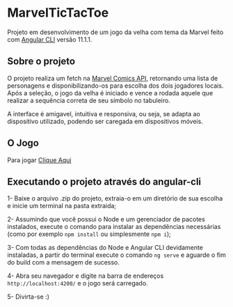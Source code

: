 # MarvelTicTacToe

Projeto em desenvolvimento de um jogo da velha com tema da Marvel feito com [Angular CLI](https://github.com/angular/angular-cli) versão 11.1.1.

## Sobre o projeto

O projeto realiza um fetch na [Marvel Comics API](https://developer.marvel.com/), retornando uma lista de personagens e disponibilizando-os para escolha dos dois jogadores locais. Após a seleção, o jogo da velha é iniciado e vence a rodada aquele que realizar a sequência correta de seu símbolo no tabuleiro.

A interface é amigavel, intuitiva e responsiva, ou seja, se adapta ao dispositivo utilizado, podendo ser caregada em dispositivos móveis.

## O Jogo

Para jogar [Clique Aqui](https://joaopauloap.github.io/angular_marvel-tictactoe/)

## Executando o projeto através do angular-cli

1- Baixe o arquivo .zip do projeto, extraia-o em um diretório de sua escolha e inicie um terminal na pasta extraida;

2- Assumindo que você possui o Node e um gerenciador de pacotes instalados, execute o comando para instalar as dependências necessárias (como por exemplo `npm install` ou simplesmente `npm i`);

3- Com todas as dependências do Node e Angular CLI devidamente instaladas, a partir do terminal execute o comando `ng serve` e aguarde o fim do build com a mensagem de sucesso. 

4- Abra seu navegador e digite na barra de endereços `http://localhost:4200/` e o jogo será carregado.

5- Divirta-se :) 

